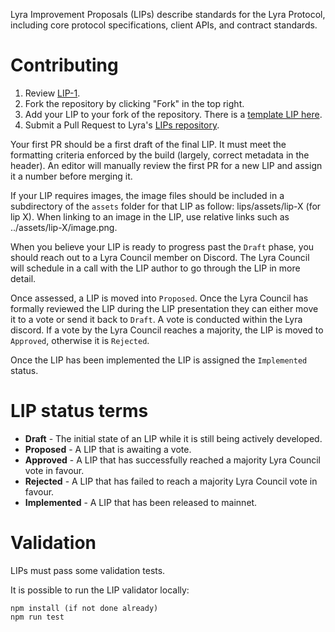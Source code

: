 Lyra Improvement Proposals (LIPs) describe standards for the Lyra Protocol, including core protocol specifications, client APIs, and contract standards.

# Contributing

1.  Review [LIP-1](lips/lip-1.md).
2.  Fork the repository by clicking "Fork" in the top right.
3.  Add your LIP to your fork of the repository. There is a [template LIP here](lip-x.md).
4.  Submit a Pull Request to Lyra's [LIPs repository](https://github.com/lyra-finance/LIPs).

Your first PR should be a first draft of the final LIP. It must meet the formatting criteria enforced by the build (largely, correct metadata in the header). An editor will manually review the first PR for a new LIP and assign it a number before merging it.

If your LIP requires images, the image files should be included in a subdirectory of the `assets` folder for that LIP as follow: lips/assets/lip-X (for lip X). When linking to an image in the LIP, use relative links such as ../assets/lip-X/image.png.

When you believe your LIP is ready to progress past the `Draft` phase, you should reach out to a Lyra Council member on Discord. The Lyra Council will schedule in a call with the LIP author to go through the LIP in more detail.

Once assessed, a LIP is moved into `Proposed`. Once the Lyra Council has formally reviewed the LIP during the LIP presentation they can either move it to a vote or send it back to `Draft`. A vote is conducted within the Lyra discord. If a vote by the Lyra Council reaches a majority, the LIP is moved to `Approved`, otherwise it is `Rejected`.

Once the LIP has been implemented the LIP is assigned the `Implemented` status.

# LIP status terms

- **Draft** - The initial state of an LIP while it is still being actively developed.
- **Proposed** - A LIP that is awaiting a vote.
- **Approved** - A LIP that has successfully reached a majority Lyra Council vote in favour.
- **Rejected** - A LIP that has failed to reach a majority Lyra Council vote in favour.
- **Implemented** - A LIP that has been released to mainnet.

# Validation

LIPs must pass some validation tests.

It is possible to run the LIP validator locally:

```
npm install (if not done already)
npm run test
```
